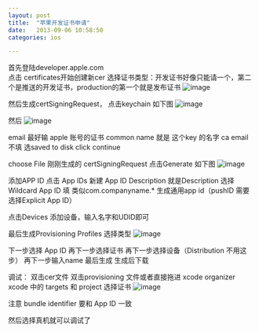 ```yaml
---
layout: post
title:  "苹果开发证书申请"
date:   2013-09-06 10:58:50
categories: ios

---
```

首先登陆developer.apple.com  
点击 certificates开始创建新cer
选择证书类型：开发证书好像只能请一个，第二个是推送的开发证书，production的第一个就是发布证书
![image](http://www.dasdoc.com/uploads/origin/201309/061143136.png)

然后生成certSigningRequest， 点击keychain 如下图
![image](http://www.dasdoc.com/uploads/origin/201309/061127556.png)

然后
![image](http://www.dasdoc.com/uploads/origin/201309/061131486.png)

email 最好输 apple 账号的证书
common name 就是 这个key 的名字
ca email 不填
选saved to disk
click continue

choose File 刚刚生成的 certSigningRequest 点击Generate 如下图
![image](http://www.dasdoc.com/uploads/origin/201309/061135356.png)

添加APP ID 点击 App IDs
新建
App ID Description 就是Description
选择Wildcard App ID  填 类似com.companyname.*
生成通用app id（pushID 需要选择Explicit App ID）


点击Devices 添加设备，输入名字和UDID即可

最后生成Provisioning Profiles
选择类型
![image](http://www.dasdoc.com/uploads/origin/201309/061154036.png)

下一步选择 App ID
再下一步选择证书
再下一步选择设备（Distribution 不用这步）
再下一步输入name 最后生成
生成后下载


调试：
双击cer文件
双击provisioning 文件或者直接拖进 xcode organizer 
xcode 中的
targets 和 project 选择证书
![image](http://www.dasdoc.com/uploads/origin/201309/061201596.png)

注意 bundle identifier 要和 App ID 一致

然后选择真机就可以调试了
